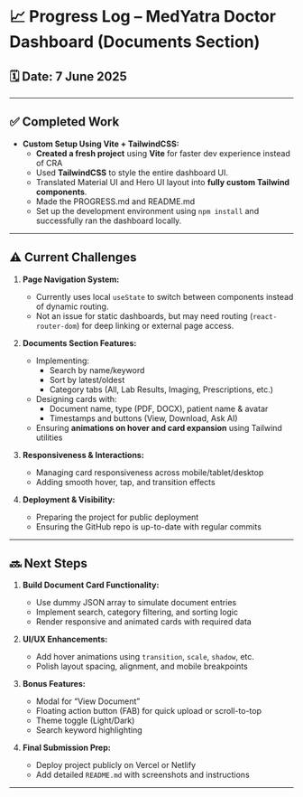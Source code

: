 # 📈 Progress Log – MedYatra Doctor Dashboard (Documents Section)

## 🗓️ Date: 7 June 2025

---

## ✅ Completed Work

- **Custom Setup Using Vite + TailwindCSS:**
  - **Created a fresh project** using **Vite** for faster dev experience instead of CRA
  -  Used **TailwindCSS** to style the entire dashboard UI.
  - Translated Material UI and Hero UI layout into **fully custom Tailwind components**.
  - Made the PROGRESS.md and README.md
  - Set up the development environment using `npm install` and successfully ran the dashboard locally.

---

## ⚠️ Current Challenges

1. **Page Navigation System:**
   - Currently uses local `useState` to switch between components instead of dynamic routing.
   - Not an issue for static dashboards, but may need routing (`react-router-dom`) for deep linking or external page access.

2. **Documents Section Features:**
   - Implementing:
     - Search by name/keyword
     - Sort by latest/oldest
     - Category tabs (All, Lab Results, Imaging, Prescriptions, etc.)
   - Designing cards with:
     - Document name, type (PDF, DOCX), patient name & avatar
     - Timestamps and buttons (View, Download, Ask AI)
   - Ensuring **animations on hover and card expansion** using Tailwind utilities

3. **Responsiveness & Interactions:**
   - Managing card responsiveness across mobile/tablet/desktop
   - Adding smooth hover, tap, and transition effects

4. **Deployment & Visibility:**
   - Preparing the project for public deployment
   - Ensuring the GitHub repo is up-to-date with regular commits

---

## 🔜 Next Steps

1. **Build Document Card Functionality:**
   - Use dummy JSON array to simulate document entries
   - Implement search, category filtering, and sorting logic
   - Render responsive and animated cards with required data

2. **UI/UX Enhancements:**
   - Add hover animations using `transition`, `scale`, `shadow`, etc.
   - Polish layout spacing, alignment, and mobile breakpoints

3. **Bonus Features:**
   - Modal for “View Document”
   - Floating action button (FAB) for quick upload or scroll-to-top
   - Theme toggle (Light/Dark)
   - Search keyword highlighting

4. **Final Submission Prep:**
   - Deploy project publicly on Vercel or Netlify
   - Add detailed `README.md` with screenshots and instructions

---